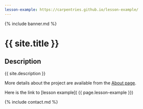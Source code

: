 ```yaml
---
lesson-example: https://carpentries.github.io/lesson-example/
---
```


{% include banner.md %}

# {{ site.title }}
   
## Description
 {{ site.description }}
 
More details about the project are available from the [About page](about.md).


Here is the link to [lesson example]( {{ page.lesson-example }})


{% include contact.md %}
